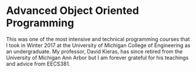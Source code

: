 # Advanced Object Oriented Programming
This was one of the most intensive and technical programming courses that I took in Winter 2017 at the University of Michigan College of Engineering as an undergraduate. My professor, David Kieras, has since retired from the University of Michigan Ann Arbor but I am forever grateful for his teachings and advice from EECS381.
